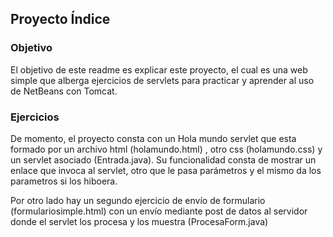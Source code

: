 ## Proyecto Índice

### Objetivo
El objetivo de este readme es explicar este proyecto, el cual es una web simple que alberga ejercicios de servlets para practicar y aprender al uso de NetBeans con Tomcat.

### Ejercicios
De momento, el proyecto consta con un Hola mundo servlet que esta formado por un archivo html (holamundo.html) , otro css (holamundo.css) y un servlet asociado (Entrada.java). 
Su funcionalidad consta de mostrar un enlace que invoca al servlet, otro que le pasa parámetros y el mismo da los parametros si los hiboera.

Por otro lado hay un segundo ejercicio de envío de formulario (formulariosimple.html) con un envío mediante post de datos al servidor donde el servlet los procesa y los muestra (ProcesaForm.java)
